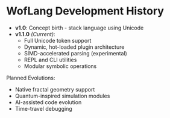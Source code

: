 # WofLang Development History

- **v1.0**: Concept birth - stack language using Unicode
- **v1.1.0** *(Current)*:  
    - Full Unicode token support  
    - Dynamic, hot-loaded plugin architecture  
    - SIMD-accelerated parsing (experimental)  
    - REPL and CLI utilities  
    - Modular symbolic operations  

Planned Evolutions:

- Native fractal geometry support  
- Quantum-inspired simulation modules  
- AI-assisted code evolution  
- Time-travel debugging